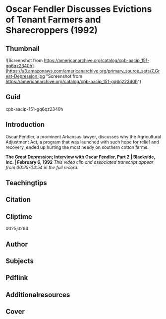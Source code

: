 # Oscar Fendler Discusses Evictions of Tenant Farmers and Sharecroppers (1992)

## Thumbnail

![Screenshot from https://americanarchive.org/catalog/cpb-aacip_151-gq6qz2340h](https://s3.amazonaws.com/americanarchive.org/primary_source_sets/7_Great-Depression.jpg "Screenshot from https://americanarchive.org/catalog/cpb-aacip_151-gq6qz2340h")

## Guid
cpb-aacip-151-gq6qz2340h

## Introduction

Oscar Fendler, a prominent Arkansas lawyer, discusses why the Agricultural Adjustment Act, a program that was launched with such hope for relief and recovery, ended up hurting the most needy on southern cotton farms.

<b>The Great Depression; Interview with Oscar Fendler, Part 2</b>
<b>| Blackside, Inc. | February 6, 1992</b>
<i>This video clip and associated transcript appear from 00:25-04:54 in the full record.</i>

## Teachingtips

## Citation

## Cliptime

0025,0294

## Author
## Subjects
## Pdflink
## Additionalresources
## Cover
